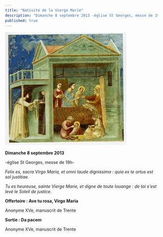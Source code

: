```yaml
---
title: "Nativité de la Vierge Marie"
description: "Dimanche 8 septembre 2013 -église St Georges, messe de 19h- Felix es, sacra Virgo Maria, et omni laude dignissima : quia ex te ortus est sol justitiae. Tu es heureuse, sainte Vierge Marie, et digne de toute louange : de toi s'est levé le Soleil de justice...."
published: true
---
```



![](/images/2013-09-27-giotto-naissancedelavierge.jpg)

**Dimanche 8 septembre 2013**

-église St Georges, messe de 19h-

*Felix es, sacra Virgo Maria, et omni laude dignissima : quia ex te ortus est sol justitiae.*

*Tu es heureuse, sainte Vierge Marie, et digne de toute louange : de toi s'est levé le Soleil de justice.*

**Offertoire : Ave tu rosa, Virgo Maria**

Anonyme XVe, manuscrit de Trente

**Sortie : Da pacem**

Anonyme XVe, manuscrit de Trente